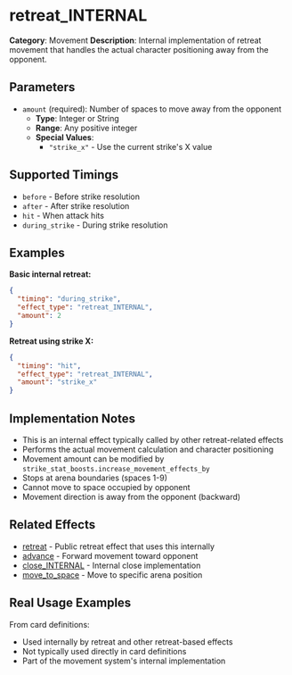 # retreat_INTERNAL

**Category**: Movement
**Description**: Internal implementation of retreat movement that handles the actual character positioning away from the opponent.

## Parameters

- `amount` (required): Number of spaces to move away from the opponent
  - **Type**: Integer or String
  - **Range**: Any positive integer
  - **Special Values**:
    - `"strike_x"` - Use the current strike's X value

## Supported Timings

- `before` - Before strike resolution
- `after` - After strike resolution
- `hit` - When attack hits
- `during_strike` - During strike resolution

## Examples

**Basic internal retreat:**
```json
{
  "timing": "during_strike",
  "effect_type": "retreat_INTERNAL",
  "amount": 2
}
```

**Retreat using strike X:**
```json
{
  "timing": "hit",
  "effect_type": "retreat_INTERNAL",
  "amount": "strike_x"
}
```

## Implementation Notes

- This is an internal effect typically called by other retreat-related effects
- Performs the actual movement calculation and character positioning
- Movement amount can be modified by `strike_stat_boosts.increase_movement_effects_by`
- Stops at arena boundaries (spaces 1-9)
- Cannot move to space occupied by opponent
- Movement direction is away from the opponent (backward)

## Related Effects

- [retreat](retreat.md) - Public retreat effect that uses this internally
- [advance](advance.md) - Forward movement toward opponent
- [close_INTERNAL](close_internal.md) - Internal close implementation
- [move_to_space](move_to_space.md) - Move to specific arena position

## Real Usage Examples

From card definitions:
- Used internally by retreat and other retreat-based effects
- Not typically used directly in card definitions
- Part of the movement system's internal implementation